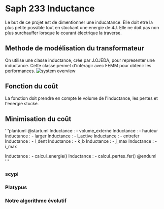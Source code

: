 # Saph 233 Inductance
Le but de ce projet est de dimentionner une inducatance. Elle doit etre la plus petite possible tout en stockant une energie de 4J. Elle ne doit pas non plus surchauffer lorsque le courant électrique la traverse.

## Methode de modélisation du transformateur
On utilise une classe inductance, crée par J.OJEDA, pour representer une inductance. Cette classe permet d'intéragir avec FEMM pour obtenir les performances.
![system overview](http://www.plantuml.com/plantuml/proxy?cache=no&src=https://raw.github.com/EmileClement/Saph_233_Transfo/blob/master/assets/Diagramme_classe.iuml)
## Fonction du coût
La fonction doit prendre en compte le volume de l'inductance, les pertes et l'energie stocké.

## Minimisation du coût
'''plantuml
@startuml
Inductance : - volume_externe
Inductance : - hauteur
Inductance : - larger
Inductance : - l_active
Inductance : - entrefer
Inductance : - l_dent
Inductance : - k_b
Inductance : - j_max
Inductance : - i_max

Inductance : - calcul_energie()
Inductance : - calcul_pertes_fer()
@enduml
'''
### scypi

### Platypus

### Notre algorithme évolutif
